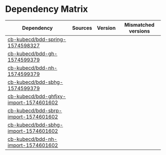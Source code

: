 # Dependency Matrix

Dependency | Sources | Version | Mismatched versions
---------- | ------- | ------- | -------------------
[cb-kubecd/bdd-spring-1574598327](https://github.com/cb-kubecd/bdd-spring-1574598327.git) |  | []() | 
[cb-kubecd/bdd-gh-1574599379](https://github.com/cb-kubecd/bdd-gh-1574599379.git) |  | []() | 
[cb-kubecd/bdd-nh-1574599379](https://github.com/cb-kubecd/bdd-nh-1574599379.git) |  | []() | 
[cb-kubecd/bdd-sbhg-1574599379](https://github.com/cb-kubecd/bdd-sbhg-1574599379.git) |  | []() | 
[cb-kubecd/bdd-ghfjxy-import-1574601602](https://github.com/cb-kubecd/bdd-ghfjxy-import-1574601602.git) |  | []() | 
[cb-kubecd/bdd-sbrp-import-1574601602](https://github.com/cb-kubecd/bdd-sbrp-import-1574601602.git) |  | []() | 
[cb-kubecd/bdd-sbhg-import-1574601602](https://github.com/cb-kubecd/bdd-sbhg-import-1574601602.git) |  | []() | 
[cb-kubecd/bdd-nh-import-1574601602](https://github.com/cb-kubecd/bdd-nh-import-1574601602.git) |  | []() | 
